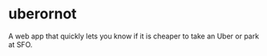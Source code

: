 # uberornot
A web app that quickly lets you know if it is cheaper to take an Uber or park at SFO.


